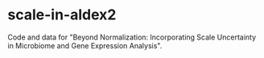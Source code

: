 # scale-in-aldex2
Code and data for "Beyond Normalization: Incorporating Scale Uncertainty in Microbiome and Gene Expression Analysis".
